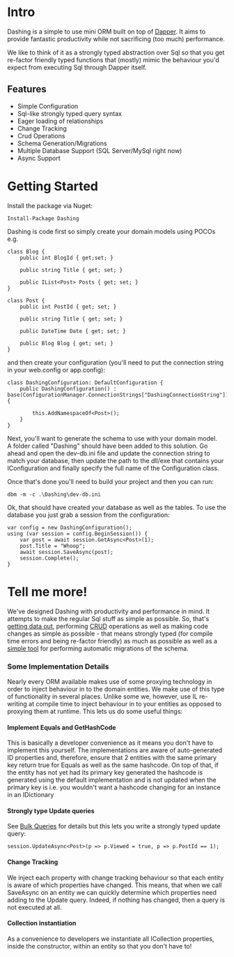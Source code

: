 Intro
=================

Dashing is a simple to use mini ORM built on top of [Dapper](https://github.com/StackExchange/dapper-dot-net). 
It aims to provide fantastic productivity while not sacrificing (too much) performance.

We like to think of it as a strongly typed abstraction over Sql so that you get re-factor 
friendly typed functions that (mostly) mimic the behaviour you'd expect from executing Sql through
Dapper itself.


Features
-----------------

* Simple Configuration
* Sql-like strongly typed query syntax
* Eager loading of relationships
* Change Tracking
* Crud Operations
* Schema Generation/Migrations
* Multiple Database Support (SQL Server/MySql right now)
* Async Support

Getting Started
=================

Install the package via Nuget:

	Install-Package Dashing

Dashing is code first so simply create your domain models using POCOs e.g.

	class Blog {
		public int BlogId { get;set; }

		public string Title { get; set; }

		public IList<Post> Posts { get; set; }
	}

	class Post {
		public int PostId { get; set; }

		public string Title	{ get; set; }

		public DateTime Date { get; set; }

		public Blog Blog { get; set; }
	}

and then create your configuration (you'll need to put the connection string in your web.config or app.config):

	class DashingConfiguration: DefaultConfiguration {
		public DashingConfiguration() : base(ConfigurationManager.ConnectionStrings["DashingConnectionString"]) {
			
			this.AddNamespaceOf<Post>();	
		}
	}

Next, you'll want to generate the schema to use with your domain model.  
A folder called "Dashing" should have been added to this solution. 
Go ahead and open the dev-db.ini file and update the connection string to match your database, 
then update the path to the dll/exe that contains your IConfiguration 
and finally specify the full name of the Configuration class.

Once that's done you'll need to build your project and then you can run:
	
	dbm -m -c .\Dashing\dev-db.ini

Ok, that should have created your database as well as the tables. To use the database you just grab a session from the configuration:

	var config = new DashingConfiguration();
	using (var session = config.BeginSession()) {
		var post = await session.GetAsync<Post>(1);
		post.Title = "Whoop";
		await session.SaveAsync(post);
		session.Complete();
	}
	
Tell me more!
=================

We've designed Dashing with productivity and performance in mind. It attempts to make the regular
Sql stuff as simple as possible. So, that's [getting data out](wiki/Selecting-Data), performing [CRUD](wiki/Saving-And-Deleting) operations as well as
making code changes as simple as possible - that means strongly typed (for compile time errors and being re-factor friendly) as much
as possible as well as a [simple tool](wiki/Dbm) for performing automatic migrations of the schema.

### Some Implementation Details

Nearly every ORM available makes use of some proxying technology in order to inject behaviour in to
the domain entities. We make use of this type of functionality in several places. Unlike some we, however,
use IL re-writing at compile time to inject behaviour in to your entities as opposed to proxying them
at runtime. This lets us do some useful things:

#### Implement Equals and GetHashCode

This is basically a developer convenience as it means you don't have to implement this yourself. The 
implementations are aware of auto-generated ID properties and, therefore, ensure that 2 entities
with the same primary key return true for Equals as well as the same hashcode. On top of that, if
the entity has not yet had its primary key generated the hashcode is generated using the default
implementation and is not updated when the primary key is i.e. you wouldn't want a hashcode changing 
for an instance in an IDictionary

#### Strongly type Update queries

See [Bulk Queries](wiki/Bulk-Queries) for details but this lets you write a strongly typed update query:

	session.UpdateAsync<Post>(p => p.Viewed = true, p => p.PostId == 1);
	
#### Change Tracking

We inject each property with change tracking behaviour so that each entity is aware of which properties
have changed. This means, that when we call SaveAsync on an entity we can quickly determine which
properties need adding to the Update query. Indeed, if nothing has changed, then a query is not executed 
at all. 

#### Collection instantiation

As a convenience to developers we instantiate all ICollection properties, inside the constructor, within 
an entity so that you don't have to!
